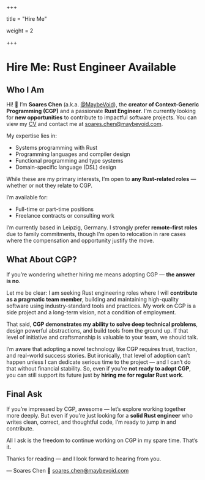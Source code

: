 +++

title = "Hire Me"

weight = 2

+++

# Hire Me: Rust Engineer Available

## Who I Am

Hi! 👋  I’m **Soares Chen** (a.k.a. [@MaybeVoid](https://maybevoid.com)), the **creator of Context-Generic Programming (CGP)** and a passionate **Rust Engineer**. I'm currently looking for **new opportunities** to contribute to impactful software projects. You can view my [CV](/cv-soareschen-2025-07.pdf) and contact me at [soares.chen@maybevoid.com](mailto:soares.chen@maybevoid.com).

My expertise lies in:

* Systems programming with Rust
* Programming languages and compiler design
* Functional programming and type systems
* Domain-specific language (DSL) design

While these are my primary interests, I’m open to **any Rust-related roles** — whether or not they relate to CGP.

I’m available for:

* Full-time or part-time positions
* Freelance contracts or consulting work

I’m currently based in Leipzig, Germany. I strongly prefer **remote-first roles** due to family commitments, though I’m open to relocation in rare cases where the compensation and opportunity justify the move.

## What About CGP?

If you’re wondering whether hiring me means adopting CGP — **the answer is no**.

Let me be clear: I am seeking Rust engineering roles where I will **contribute as a pragmatic team member**, building and maintaining high-quality software using industry-standard tools and practices. My work on CGP is a side project and a long-term vision, not a condition of employment.

That said, **CGP demonstrates my ability to solve deep technical problems**, design powerful abstractions, and build tools from the ground up. If that level of initiative and craftsmanship is valuable to your team, we should talk.

I’m aware that adopting a novel technology like CGP requires trust, traction, and real-world success stories. But ironically, that level of adoption can’t happen unless I can dedicate serious time to the project — and I can’t do that without financial stability. So, even if you're **not ready to adopt CGP**, you can still support its future just by **hiring me for regular Rust work**.

## Final Ask

If you’re impressed by CGP, awesome — let’s explore working together more deeply.
But even if you're just looking for a **solid Rust engineer** who writes clean, correct, and thoughtful code, I’m ready to jump in and contribute.

All I ask is the freedom to continue working on CGP in my spare time. That’s it.

Thanks for reading — and I look forward to hearing from you.

— Soares Chen
📧 [soares.chen@maybevoid.com](mailto:soares.chen@maybevoid.com)
